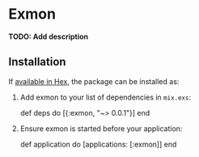 # Exmon

**TODO: Add description**

## Installation

If [available in Hex](https://hex.pm/docs/publish), the package can be installed as:

  1. Add exmon to your list of dependencies in `mix.exs`:

        def deps do
          [{:exmon, "~> 0.0.1"}]
        end

  2. Ensure exmon is started before your application:

        def application do
          [applications: [:exmon]]
        end
